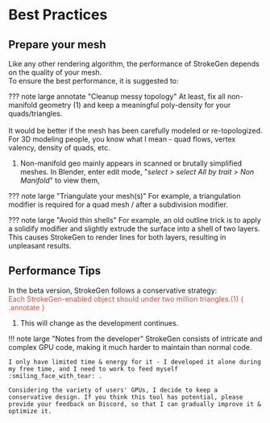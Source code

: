 # Best Practices

## Prepare your mesh

Like any other rendering algorithm, the performance of StrokeGen depends on the quality of your mesh. 
</br>To ensure the best performance, it is suggested to: 

??? note large annotate  "Cleanup messy topology"
    At least, fix all non-manifold geometry (1) and keep a meaningful poly-density for your quads/triangles. 
    </br></br>It would be better if the mesh has been carefully modeled or re-topologized. 
    </br>For 3D modeling people, you know what I mean - quad flows, vertex valency, density of quads, etc. 
1.  Non-manifold geo mainly appears in scanned or brutally simplified meshes. In Blender, enter edit mode, "*select > select All by trait > Non Manifold*" to view them, 

??? note  large "Triangulate your mesh(s)"
    For example, a triangulation modifier is required for a quad mesh / after a subdivision modifier. 

??? note  large "Avoid thin shells"
    For example, an old outline trick is to apply a solidify modifier and slightly extrude the surface into a shell of two layers. This causes StrokeGen to render lines for both layers, resulting in unpleasant results. 

## Performance Tips

In the beta version, StrokeGen follows a conservative strategy: 
</br><span style="color:#c35340">Each StrokeGen-enabled object should under two million triangles.(1)
{ .annotate } 

1. This will change as the development continues. </span> 

!!! note large "Notes from the developer" 
    StrokeGen consists of intricate and complex GPU code, making it much harder to maintain than normal code.
    
    I only have limited time & energy for it - I developed it alone during my free time, and I need to work to feed myself :smiling_face_with_tear: . 
    
    Considering the variety of users' GPUs, I decide to keep a conservative design. If you think this tool has potential, please provide your feedback on Discord, so that I can gradually improve it & optimize it. 

